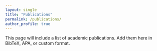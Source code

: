 ```yaml
---
layout: single
title: "Publications"
permalink: /publications/
author_profile: true
---
```


This page will include a list of academic publications. Add them here in BibTeX, APA, or custom format.
